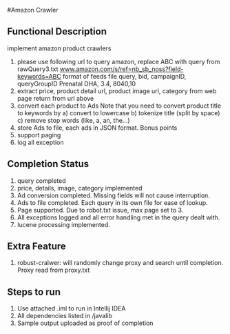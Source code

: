 #Amazon Crawler

## Functional Description
implement amazon product crawlers
1. please use following url to query amazon, replace ABC with query
from rawQuery3.txt
www.amazon.com/s/ref=nb_sb_noss?field-keywords=ABC
format of feeds file
query, bid, campaignID, queryGroupID
Prenatal DHA, 3.4, 8040,10
2. extract price, product detail url, product image url, category from web page
return from url above
3. convert each product to Ads
Note that you need to convert product title to keywords by
a) convert to lowercase
b) tokenize title (split by space)
c) remove stop words (like, a, an, the...)
4. store Ads to file, each ads in JSON format. 
Bonus points
5. support paging
6. log all exception

## Completion Status
1. query completed
1. price, details, image, category implemented
1. Ad conversion completed. Missing fields will not cause interruption.
1. Ads to file completed. Each query in its own file for ease of lookup.
1. Page supported. Due to robot.txt issue, max page set to 3.
1. All exceptions logged and all error handling met in the query dealt with.
1. lucene processing implemented.

## Extra Feature

1. robust-cralwer: will randomly change proxy and search until completion. Proxy read from proxy.txt

## Steps to run

1. Use attached .iml to run in Intellij IDEA
1. All dependencies listed in /javalib
1. Sample output uploaded as proof of completion


